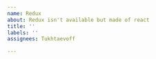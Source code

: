 ```yaml
---
name: Redux
about: Redux isn't available but made of react
title: ''
labels: ''
assignees: Tukhtaevoff

---
```



